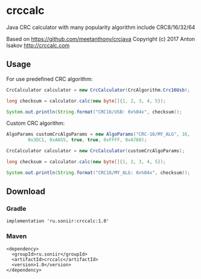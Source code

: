 # crccalc
Java CRC calculator with many popularity algorithm include CRC8/16/32/64

Based on https://github.com/meetanthony/crcjava
Copyright (c) 2017 Anton Isakov http://crccalc.com

## Usage

For use predefined CRC algorithm:

```java
CrcCalculator calculator = new CrcCalculator(CrcAlgorithm.Crc16Usb);

long checksum = calculator.calc(new byte[]{1, 2, 3, 4, 5});

System.out.println(String.format("CRC16/USB: 0x%04x", checksum));
```

Custom CRC algorithm:

```java
AlgoParams customCrcAlgoParams = new AlgoParams("CRC-16/MY_ALG", 16, 
        0x3DC1, 0xAA55, true, true, 0xFFFF, 0xA768);

CrcCalculator calculator = new CrcCalculator(customCrcAlgoParams);

long checksum = calculator.calc(new byte[]{1, 2, 3, 4, 5});

System.out.println(String.format("CRC16/MY_ALG: 0x%04x", checksum));
```

## Download

### Gradle
```
implementation 'ru.soniir:crccalc:1.0'
```
### Maven
```
<dependency>
  <groupId>ru.soniir</groupId>
  <artifactId>crccalc</artifactId>
  <version>1.0</version>
</dependency>
```
